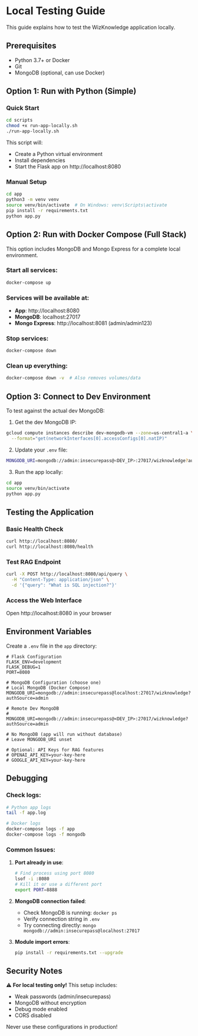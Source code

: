 # Local Testing Guide

This guide explains how to test the WizKnowledge application locally.

## Prerequisites

- Python 3.7+ or Docker
- Git
- MongoDB (optional, can use Docker)

## Option 1: Run with Python (Simple)

### Quick Start
```bash
cd scripts
chmod +x run-app-locally.sh
./run-app-locally.sh
```

This script will:
- Create a Python virtual environment
- Install dependencies
- Start the Flask app on http://localhost:8080

### Manual Setup
```bash
cd app
python3 -m venv venv
source venv/bin/activate  # On Windows: venv\Scripts\activate
pip install -r requirements.txt
python app.py
```

## Option 2: Run with Docker Compose (Full Stack)

This option includes MongoDB and Mongo Express for a complete local environment.

### Start all services:
```bash
docker-compose up
```

### Services will be available at:
- **App**: http://localhost:8080
- **MongoDB**: localhost:27017
- **Mongo Express**: http://localhost:8081 (admin/admin123)

### Stop services:
```bash
docker-compose down
```

### Clean up everything:
```bash
docker-compose down -v  # Also removes volumes/data
```

## Option 3: Connect to Dev Environment

To test against the actual dev MongoDB:

1. Get the dev MongoDB IP:
```bash
gcloud compute instances describe dev-mongodb-vm --zone=us-central1-a \
  --format="get(networkInterfaces[0].accessConfigs[0].natIP)"
```

2. Update your `.env` file:
```bash
MONGODB_URI=mongodb://admin:insecurepass@<DEV_IP>:27017/wizknowledge?authSource=admin
```

3. Run the app locally:
```bash
cd app
source venv/bin/activate
python app.py
```

## Testing the Application

### Basic Health Check
```bash
curl http://localhost:8080/
curl http://localhost:8080/health
```

### Test RAG Endpoint
```bash
curl -X POST http://localhost:8080/api/query \
  -H "Content-Type: application/json" \
  -d '{"query": "What is SQL injection?"}'
```

### Access the Web Interface
Open http://localhost:8080 in your browser

## Environment Variables

Create a `.env` file in the `app` directory:

```env
# Flask Configuration
FLASK_ENV=development
FLASK_DEBUG=1
PORT=8080

# MongoDB Configuration (choose one)
# Local MongoDB (Docker Compose)
MONGODB_URI=mongodb://admin:insecurepass@localhost:27017/wizknowledge?authSource=admin

# Remote Dev MongoDB
# MONGODB_URI=mongodb://admin:insecurepass@<DEV_IP>:27017/wizknowledge?authSource=admin

# No MongoDB (app will run without database)
# Leave MONGODB_URI unset

# Optional: API Keys for RAG features
# OPENAI_API_KEY=your-key-here
# GOOGLE_API_KEY=your-key-here
```

## Debugging

### Check logs:
```bash
# Python app logs
tail -f app.log

# Docker logs
docker-compose logs -f app
docker-compose logs -f mongodb
```

### Common Issues:

1. **Port already in use**:
   ```bash
   # Find process using port 8080
   lsof -i :8080
   # Kill it or use a different port
   export PORT=8888
   ```

2. **MongoDB connection failed**:
   - Check MongoDB is running: `docker ps`
   - Verify connection string in `.env`
   - Try connecting directly: `mongo mongodb://admin:insecurepass@localhost:27017`

3. **Module import errors**:
   ```bash
   pip install -r requirements.txt --upgrade
   ```

## Security Notes

⚠️ **For local testing only!** This setup includes:
- Weak passwords (admin/insecurepass)
- MongoDB without encryption
- Debug mode enabled
- CORS disabled

Never use these configurations in production!